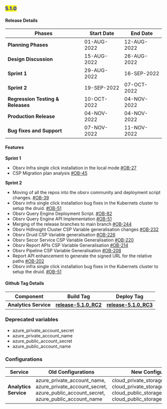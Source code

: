### <mark style="color:blue;">5.1.0</mark>


#### **Release Details**



| Phases                                             | Start Date                                                                                                         | End Date                                                                                                  |
| ----------------------------------------------------- | ---------------------------------------------------------------------------------------------------------------- |------------------------------------------------------------------------------------------------------------|
| **Planning Phases**                                  | 01-AUG-2022 | 12-AUG-2022 |
| **Design Discussion**                                  | 15-AUG-2022 | 26-AUG-2022 |
| **Sprint 1**                                  | 29-AUG-2022 | 16-SEP-2022 |
| **Sprint 2**                                    | 19-SEP-2022 | 07-OCT-2022 |
| **Regression Testing & Releases**                                    | 10-OCT-2022 | 04-NOV-2022 |
| **Production Release**                                    | 04-NOV-2022 | 04-NOV-2022 |
| **Bug fixes and Support**                                    | 07-NOV-2022 | 11-NOV-2022 |


#### **Features**
**Sprint 1**
* Obsrv Infra single click installation in the local mode [#OB-27](https://project-sunbird.atlassian.net/browse/OB-27)
* CSP Migration plan analysis [#OB-45](https://project-sunbird.atlassian.net/browse/OB-45)

**Sprint 2**
* Moving of all the repos into the obsrv community and deployment script changes. [#OB-39](https://project-sunbird.atlassian.net/browse/OB-39)
* Obsrv infra single click installation bug fixes in the Kubernets cluster to setup the druid. [#OB-51](https://project-sunbird.atlassian.net/browse/OB-51)
* Obsrv Query Engine Deployment Script. [#OB-82](https://project-sunbird.atlassian.net/browse/OB-82)
* Obsrv Query Engine API Implementation [#OB-51](https://project-sunbird.atlassian.net/browse/OB-88)
* Merging of the release branches to main branch [#OB-244](https://project-sunbird.atlassian.net/browse/OB-244)
* Obsrv HdInsight Cluster CSP Variable generalisation changes [#OB-232](https://project-sunbird.atlassian.net/browse/OB-232)
* Obsrv Druid CSP Variable generalisation [#OB-226](https://project-sunbird.atlassian.net/browse/OB-226)
* Obsrv Secor Service CSP Variable Generalisation [#OB-220](https://project-sunbird.atlassian.net/browse/OB-220)
* Obsrv Report APIs CSP Variable Generalisation [#OB-214](https://project-sunbird.atlassian.net/browse/OB-214)
* Obsrv Pipeline CSP Variable Generalisation [#OB-208](https://project-sunbird.atlassian.net/browse/OB-208)
* Report API enhancement to generate the signed URL for the relative paths [#OB-202](https://project-sunbird.atlassian.net/browse/OB-202)
* Obsrv infra single click installation bug fixes in the Kubernets cluster to setup the druid. [#OB-51](https://project-sunbird.atlassian.net/browse/OB-51)

#### **Github Tag Details**
| Component                                             | Build Tag                                                                                                        | Deploy Tag                                                                                                 |
| ----------------------------------------------------- | ---------------------------------------------------------------------------------------------------------------- |------------------------------------------------------------------------------------------------------------|
| **Analytics Service**                                  | [**release-5.1.0\_RC2**](https://github.com/Sunbird-Obsrv/sunbird-analytics-service/releases/tag/release-5.1.0_RC2) | [**release-5.1.0\_RC3**](https://github.com/project-sunbird/sunbird-devops/releases/tag/release-5.1.0_RC3) |


### **Deprecated variables**
* azure_private_account_secret
* azure_private_account_name
* azure_public_account_secret
* azure_public_account_name

### **Configurations**

| Service                                             | Old Configurations                                                                                                         | New Configurations                                                                                                  |
| ----------------------------------------------------- | ---------------------------------------------------------------------------------------------------------------- |------------------------------------------------------------------------------------------------------------|
| **Analytics Service**                                  | azure_private_account_name, azure_private_account_secret, azure_public_account_secret, azure_public_account_name | cloud_private_storage_secret, cloud_private_storage_accountname, cloud_public_storage_secret, cloud_public_storage_accountname |




